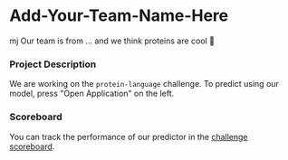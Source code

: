 # Add-Your-Team-Name-Here
 mj
Our team is from ... and we think proteins are cool 🙌

### Project Description
We are working on the `protein-language` challenge.
To predict using our model, press "Open Application" on the left. 

### Scoreboard
You can track the performance of our predictor in the [challenge scoreboard](https://biolib.com/biohackathon/protein-language-scoreboard/).

